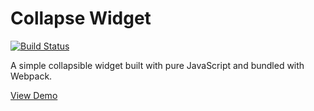 # Collapse Widget

[![Build Status](https://github.com/urijMexa/js-animation-collapse/actions/workflows/deploy.yml/badge.svg)](https://github.com/urijMexa/js-animation-collapse/actions)

A simple collapsible widget built with pure JavaScript and bundled with Webpack.

[View Demo](https://urijmexa.github.io/js-animation-collapse/)
